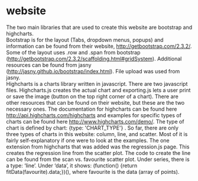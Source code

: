 website
=======

The two main libraries that are used to create this website are bootstrap and highcharts.  
	Bootstrap is for the layout (Tabs, dropdown menus, popups) and information can be found from their website, http://getbootstrap.com/2.3.2/. Some of the layout uses  .row and .span from bootstrap (http://getbootstrap.com/2.3.2/scaffolding.html#gridSystem).  Additional resources can be found from jasny (http://jasny.github.io/bootstrap/index.html).  File upload was used from jasny.  
 Highcharts is a charts library written in javascript.  There are two javascript files.  Highcharts.js creates the actual chart and exporting.js lets a user print or save the image (button on the top right corner of a chart).  There are other resources that can be found on their website, but these are the two necessary ones.  The documentation for highcharts can be found here http://api.highcharts.com/highcharts and examples for specific types of charts can be found here http://www.highcharts.com/demo/.  The type of chart is defined by chart: {type: 'CHART_TYPE'} . So far, there are only three types of charts in this website: column, line, and scatter.  Most of it is fairly self-explanatory if one were to look at the examples.  The one extension from highcharts that was added was the regression.js page.  This creates the regression line from the scatter plot.  The code to create the line can be found from the scan vs. favourite scatter plot.  Under series, there is a type: ‘line’.  Under ‘data’, it shows:
 (function() {return fitData(favourite).data;})(), where favourite is the data (array of points).

